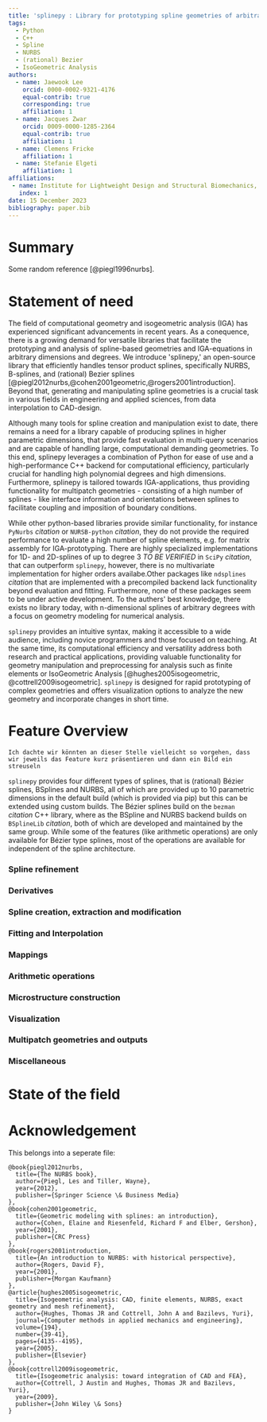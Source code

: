```yaml
---
title: 'splinepy : Library for prototyping spline geometries of arbitrary dimensions and degrees and IGA'
tags:
  - Python
  - C++
  - Spline
  - NURBS
  - (rational) Bezier
  - IsoGeometric Analysis
authors:
  - name: Jaewook Lee
    orcid: 0000-0002-9321-4176
    equal-contrib: true
    corresponding: true 
    affiliation: 1
  - name: Jacques Zwar
    orcid: 0009-0000-1285-2364
    equal-contrib: true
    affiliation: 1
  - name: Clemens Fricke
    affiliation: 1
  - name: Stefanie Elgeti
    affiliation: 1
affiliations:
 - name: Institute for Lightweight Design and Structural Biomechanics, TU Wien, Vienna, Austria
   index: 1
date: 15 December 2023
bibliography: paper.bib
---
```


# Summary


Some random reference [@piegl1996nurbs].

# Statement of need

The field of computational geometry and isogeometric analysis (IGA) has experienced significant advancements in recent years. As a conequence, there is a growing demand for versatile libraries that facilitate the prototyping and analysis of spline-based geometries and IGA-equations in arbitrary dimensions and degrees. We introduce 'splinepy,' an open-source library that efficiently handles tensor product splines, specifically NURBS, B-splines, and (rational) Bezier splines [@piegl2012nurbs,@cohen2001geometric,@rogers2001introduction]. Beyond that, generating and manipulating spline geometries is a crucial task in various fields in engineering and applied sciences, from data interpolation to CAD-design. 

Although many tools for spline creation and manipulation exist to date, there remains a need for a library capable of producing splines in higher parametric dimensions, that provide fast evaluation in multi-query scenarios and are capable of handling large, computational demanding geometries. To this end, splinepy leverages a combination of Python for ease of use and a high-performance C++ backend for computational efficiency, particularly crucial for handling high polynomial degrees and high dimensions. Furthermore, splinepy is tailored towards IGA-applications, thus providing functionality for multipatch geometries - consisting of a high number of splines - like interface information and orientations between splines to facilitate coupling and imposition of boundary conditions.

While other python-based libraries provide similar functionality, for instance `PyNurbs` _citation_ or `NURSB-python` _citation_, they do not provide the required performance to evaluate a high number of spline elements, e.g. for matrix assembly for IGA-prototyping. There are highly specialized implementations for 1D- and 2D-splines of up to degree 3 *TO BE VERIFIED* in `SciPy` _citation_, that can outperform `splinepy`, however, there is no multivariate implementation for higher orders availabe.Other packages like `ndsplines` _citation_ that are implemented with a precompiled backend lack functionality beyond evaluation and fitting. Furthermore, none of these packages seem to be under active development. To the authers' best knowledge, there exists no library today, with n-dimensional splines of arbitrary degrees with a focus on geometry modeling for numerical analysis.

`splinepy` provides an intuitive syntax, making it accessible to a wide audience, including novice programmers and those focused on teaching. At the same time, its computational efficiency and versatility address both research and practical applications, providing valuable functionality for geometry manipulation and preprocessing for analysis such as finite elements or IsoGeometric Analysis [@hughes2005isogeometric, @cottrell2009isogeometric]. `splinepy` is designed for rapid prototyping of complex geometries and offers visualization options to analyze the new geometry and incorporate changes in short time.

# Feature Overview
```Ich dachte wir könnten an dieser Stelle vielleicht so vorgehen, dass wir jeweils das Feature kurz präsentieren und dann ein Bild ein streuseln```

`splinepy` provides four different types of splines, that is (rational) Bézier splines, BSplines and NURBS, all of which are provided up to 10 parametric dimensions in the default build (which is provided via pip) but this can be extended using custom builds. The Bézier splines build on the `bezman` _citation_ C++ library, where as the BSpline and NURBS backend builds on `BSplineLib` _citation_, both of which are developed and maintained by the same group. While some of the features (like arithmetic operations) are only available for Bézier type splines, most of the operations are available for independent of the spline architecture.

### Spline refinement
### Derivatives
### Spline creation, extraction and modification
### Fitting and Interpolation
### Mappings
### Arithmetic operations
### Microstructure construction
### Visualization
### Multipatch geometries and outputs
### Miscellaneous


### 
# State of the field
# Acknowledgement


This belongs into a seperate file:
```
@book{piegl2012nurbs,
  title={The NURBS book},
  author={Piegl, Les and Tiller, Wayne},
  year={2012},
  publisher={Springer Science \& Business Media}
},
@book{cohen2001geometric,
  title={Geometric modeling with splines: an introduction},
  author={Cohen, Elaine and Riesenfeld, Richard F and Elber, Gershon},
  year={2001},
  publisher={CRC Press}
},
@book{rogers2001introduction,
  title={An introduction to NURBS: with historical perspective},
  author={Rogers, David F},
  year={2001},
  publisher={Morgan Kaufmann}
},
@article{hughes2005isogeometric,
  title={Isogeometric analysis: CAD, finite elements, NURBS, exact geometry and mesh refinement},
  author={Hughes, Thomas JR and Cottrell, John A and Bazilevs, Yuri},
  journal={Computer methods in applied mechanics and engineering},
  volume={194},
  number={39-41},
  pages={4135--4195},
  year={2005},
  publisher={Elsevier}
},
@book{cottrell2009isogeometric,
  title={Isogeometric analysis: toward integration of CAD and FEA},
  author={Cottrell, J Austin and Hughes, Thomas JR and Bazilevs, Yuri},
  year={2009},
  publisher={John Wiley \& Sons}
}
```
